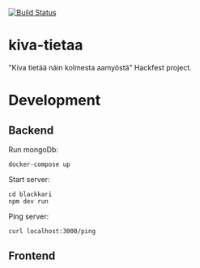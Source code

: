 [![Build Status](https://travis-ci.com/tonisuo/kiva-tietaa.svg?token=5aLnZnpJEoXDMwxJmqMe&branch=master)](https://travis-ci.com/tonisuo/kiva-tietaa)

# kiva-tietaa
"Kiva tietää näin kolmesta aamyöstä" Hackfest project.

# Development

## Backend

Run mongoDb:

```
docker-compose up
```

Start server:

```
cd blackkari
npm dev run
```

Ping server:

```
curl localhost:3000/ping
```

## Frontend